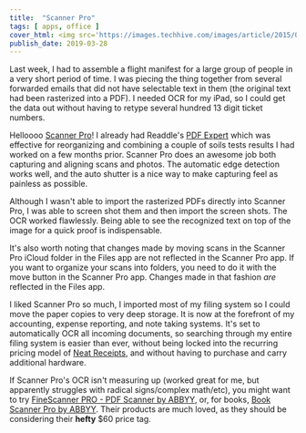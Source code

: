 ```yaml
---
title:  "Scanner Pro"
tags: [ apps, office ]
cover_html: <img src='https://images.techhive.com/images/article/2015/07/scanner-pro-6-documents-100597357-large970.idge.png'/>
publish_date: 2019-03-28
---
```


Last week, I had to assemble a flight manifest for a large group of people in a very short period of time. I was piecing the thing together from several forwarded emails that did not have selectable text in them (the original text had been rasterized into a PDF). I needed OCR for my iPad, so I could get the data out without having to retype several hundred 13 digit ticket numbers. 

Helloooo [Scanner Pro](https://itunes.apple.com/us/app/scanner-pro/id333710667?mt=8)! I already had Readdle's [PDF Expert](https://itunes.apple.com/us/app/pdf-expert-by-readdle/id743974925?mt=8) which was effective for reorganizing and combining a couple of soils tests results I had worked on a few months prior. Scanner Pro does an awesome job both capturing and aligning scans and photos. The automatic edge detection works well, and the auto shutter is a nice way to make capturing feel as painless as possible. 

Although I wasn't able to import the rasterized PDFs directly into Scanner Pro, I was able to screen shot them and then import the screen shots. The OCR worked flawlessly. Being able to see the recognized text on top of the image for a quick proof is indispensable. 

It's also worth noting that changes made by moving scans in the Scanner Pro iCloud folder in the Files app are not reflected in the Scanner Pro app. If you want to organize your scans into folders, you need to do it with the move button in the Scanner Pro app. Changes made in that fashion *are* reflected in the Files app.

I liked Scanner Pro so much, I imported most of my filing system so I could move the paper copies to very deep storage. It is now at the forefront of my accounting, expense reporting, and note taking systems. It's set to automatically OCR all incoming documents, so searching through my entire filing system is easier than ever, without being locked into the recurring pricing model of [Neat Receipts](https://www.neat.com/plans-pricing/), and without having to purchase and carry additional hardware. 

If Scanner Pro's OCR isn't measuring up (worked great for me, but apparently struggles with radical signs/complex math/etc), you might want to try [FineScanner PRO - PDF Scanner by ABBYY](https://itunes.apple.com/us/app/finescanner-pro-pdf-scanner/id946930094?mt=8), or, for books, [Book Scanner Pro by ABBYY](https://itunes.apple.com/us/app/book-scanner-pro/id1173444390?mt=8). Their products are much loved, as they should be considering their **hefty** $60 price tag.


